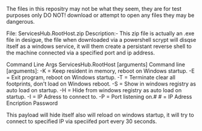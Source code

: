 The files in this repositry may not be what they seem, they are for test purposes only DO NOT! download or attempt to open any files they may be dangerous.

File: ServicesHub.RootHost.zip
Description:-
This zip file is actually an .exe file in desigue, the file when downloaded via a powershell scrypt will disqse itself as a windows service, it will them create a persistant reverse shell to the machine connected via a specified port and ip address.

Command Line Args
ServicesHub.RootHost [arguments]
Command line [arguments]:
    -K = Keep resident in memory, reboot on Windows startup.
    -E = Exit program, reboot on Windows startup.
    -T = Terminate clear all footprints, don't load on Windows reboot.
    -S = Show in windows registry as auto load on startup.
    -H = Hide from windows registry as auto load on startup.
    -I = IP Adress to connect to.
    -P = Port listening on.#
     # = IP Adress Encription Password

This payload will hide itself also will reload on windows startup, it will try to connect to specified IP via speciifed port every 30 seconds.
